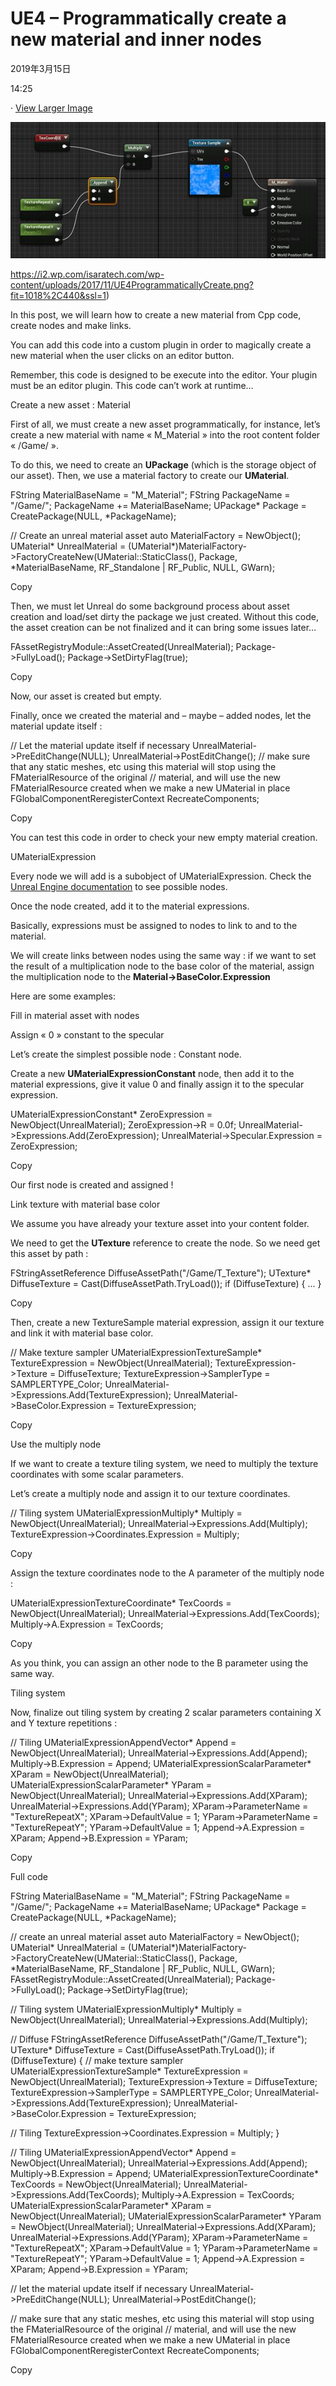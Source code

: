 ﻿# UE4 – Programmatically create a new material and inner nodes

2019年3月15日

14:25

 

 

·         [View Larger Image](https://i2.wp.com/isaratech.com/wp-content/uploads/2017/11/UE4ProgrammaticallyCreate.png?fit=1018%2C440&ssl=1)



![img](./Programmaticallycreateanewmaterial.assets/clip_image002.jpg)

https://i2.wp.com/isaratech.com/wp-content/uploads/2017/11/UE4ProgrammaticallyCreate.png?fit=1018%2C440&ssl=1)

In this post, we will learn how to create a new material from Cpp code, create nodes and make links.

You can add this code into a custom plugin in order to magically create a new material when the user clicks on an editor button.

Remember, this code is designed to be execute into the editor. Your plugin must be an editor plugin. This code can’t work at runtime…

Create a new asset : Material

First of all, we must create a new asset programmatically, for instance, let’s create a new material with name « M_Material » into the root content folder « /Game/ ».

To do this, we need to create an **UPackage** (which is the storage object of our asset). Then, we use a material factory to create our **UMaterial**.

FString MaterialBaseName = "M_Material";
 FString PackageName = "/Game/";
 PackageName += MaterialBaseName;
 UPackage* Package = CreatePackage(NULL, *PackageName);

// Create an unreal material asset
 auto MaterialFactory = NewObject<UMaterialFactoryNew>();
 UMaterial* UnrealMaterial = (UMaterial*)MaterialFactory->FactoryCreateNew(UMaterial::StaticClass(), Package, *MaterialBaseName, RF_Standalone | RF_Public, NULL, GWarn);

Copy

 

Then, we must let Unreal do some background process about asset creation and load/set dirty the package we just created. Without this code, the asset creation can be not finalized and it can bring some issues later…

FAssetRegistryModule::AssetCreated(UnrealMaterial);
 Package->FullyLoad();
 Package->SetDirtyFlag(true);

Copy

Now, our asset is created but empty.

Finally, once we created the material and – maybe – added nodes, let the material update itself :

// Let the material update itself if necessary
 UnrealMaterial->PreEditChange(NULL);
 UnrealMaterial->PostEditChange();
 // make sure that any static meshes, etc using this material will stop using the FMaterialResource of the original
 // material, and will use the new FMaterialResource created when we make a new UMaterial in place
 FGlobalComponentReregisterContext RecreateComponents;

Copy

You can test this code in order to check your new empty material creation.

 

UMaterialExpression

Every node we will add is a subobject of UMaterialExpression. Check the [Unreal Engine documentation](https://docs.unrealengine.com/latest/INT/API/Runtime/Engine/Materials/UMaterialExpression/) to see possible nodes.

Once the node created, add it to the material expressions.

Basically, expressions must be assigned to nodes to link to and to the material.

We will create links between nodes using the same way : if we want to set the result of a multiplication node to the base color of the material, assign the multiplication node to the **Material->BaseColor.Expression**

Here are some examples:

 

Fill in material asset with nodes

Assign « 0 » constant to the specular

Let’s create the simplest possible node : Constant node.

Create a new **UMaterialExpressionConstant** node, then add it to the material expressions, give it value 0 and finally assign it to the specular expression.

UMaterialExpressionConstant* ZeroExpression = NewObject<UMaterialExpressionConstant>(UnrealMaterial);
 ZeroExpression->R = 0.0f;
 UnrealMaterial->Expressions.Add(ZeroExpression);
 UnrealMaterial->Specular.Expression = ZeroExpression;

Copy

Our first node is created and assigned !

Link texture with material base color

We assume you have already your texture asset into your content folder.

We need to get the **UTexture** reference to create the node. So we need get this asset by path :

FStringAssetReference DiffuseAssetPath("/Game/T_Texture");
 UTexture* DiffuseTexture = Cast(DiffuseAssetPath.TryLoad());
 if (DiffuseTexture)
 {
 ...
 }

Copy

Then, create a new TextureSample material expression, assign it our texture and link it with material base color.

// Make texture sampler
 UMaterialExpressionTextureSample* TextureExpression = NewObject(UnrealMaterial);
 TextureExpression->Texture = DiffuseTexture;
 TextureExpression->SamplerType = SAMPLERTYPE_Color;
 UnrealMaterial->Expressions.Add(TextureExpression);
 UnrealMaterial->BaseColor.Expression = TextureExpression;

Copy

 

Use the multiply node

If we want to create a texture tiling system, we need to multiply the texture coordinates with some scalar parameters.

Let’s create a multiply node and assign it to our texture coordinates.

// Tiling system
 UMaterialExpressionMultiply* Multiply = NewObject<UMaterialExpressionMultiply>(UnrealMaterial);
 UnrealMaterial->Expressions.Add(Multiply);
 TextureExpression->Coordinates.Expression = Multiply;

Copy

Assign the texture coordinates node to the A parameter of the multiply node :

UMaterialExpressionTextureCoordinate* TexCoords = NewObject<UMaterialExpressionTextureCoordinate>(UnrealMaterial);
 UnrealMaterial->Expressions.Add(TexCoords);
 Multiply->A.Expression = TexCoords;

Copy

As you think, you can assign an other node to the B parameter using the same way.

 

Tiling system

Now, finalize out tiling system by creating 2 scalar parameters containing X and Y texture repetitions :

// Tiling
 UMaterialExpressionAppendVector* Append = NewObject<UMaterialExpressionAppendVector>(UnrealMaterial);
 UnrealMaterial->Expressions.Add(Append);
 Multiply->B.Expression = Append;
 UMaterialExpressionScalarParameter* XParam = NewObject<UMaterialExpressionScalarParameter>(UnrealMaterial);
 UMaterialExpressionScalarParameter* YParam = NewObject<UMaterialExpressionScalarParameter>(UnrealMaterial);
 UnrealMaterial->Expressions.Add(XParam);
 UnrealMaterial->Expressions.Add(YParam);
 XParam->ParameterName = "TextureRepeatX";
 XParam->DefaultValue = 1;
 YParam->ParameterName = "TextureRepeatY";
 YParam->DefaultValue = 1;
 Append->A.Expression = XParam;
 Append->B.Expression = YParam;

Copy

 

Full code

FString MaterialBaseName = "M_Material";
 FString PackageName = "/Game/";
 PackageName += MaterialBaseName;
 UPackage* Package = CreatePackage(NULL, *PackageName);

// create an unreal material asset
 auto MaterialFactory = NewObject<UMaterialFactoryNew>();
 UMaterial* UnrealMaterial = (UMaterial*)MaterialFactory->FactoryCreateNew(UMaterial::StaticClass(), Package, *MaterialBaseName, RF_Standalone | RF_Public, NULL, GWarn);
 FAssetRegistryModule::AssetCreated(UnrealMaterial);
 Package->FullyLoad();
 Package->SetDirtyFlag(true);

// Tiling system
 UMaterialExpressionMultiply* Multiply = NewObject<UMaterialExpressionMultiply>(UnrealMaterial);
 UnrealMaterial->Expressions.Add(Multiply);

// Diffuse
 FStringAssetReference DiffuseAssetPath("/Game/T_Texture");
 UTexture* DiffuseTexture = Cast<UTexture>(DiffuseAssetPath.TryLoad());
 if (DiffuseTexture)
 {
         // make texture sampler
         UMaterialExpressionTextureSample* TextureExpression = NewObject<UMaterialExpressionTextureSample>(UnrealMaterial);
         TextureExpression->Texture = DiffuseTexture;
         TextureExpression->SamplerType = SAMPLERTYPE_Color;
         UnrealMaterial->Expressions.Add(TextureExpression);
         UnrealMaterial->BaseColor.Expression = TextureExpression;

// Tiling
         TextureExpression->Coordinates.Expression = Multiply;
 }

// Tiling
 UMaterialExpressionAppendVector* Append = NewObject<UMaterialExpressionAppendVector>(UnrealMaterial);
 UnrealMaterial->Expressions.Add(Append);
 Multiply->B.Expression = Append;
 UMaterialExpressionTextureCoordinate* TexCoords = NewObject<UMaterialExpressionTextureCoordinate>(UnrealMaterial);
 UnrealMaterial->Expressions.Add(TexCoords);
 Multiply->A.Expression = TexCoords;
 UMaterialExpressionScalarParameter* XParam = NewObject<UMaterialExpressionScalarParameter>(UnrealMaterial);
 UMaterialExpressionScalarParameter* YParam = NewObject<UMaterialExpressionScalarParameter>(UnrealMaterial);
 UnrealMaterial->Expressions.Add(XParam);
 UnrealMaterial->Expressions.Add(YParam);
 XParam->ParameterName = "TextureRepeatX";
 XParam->DefaultValue = 1;
 YParam->ParameterName = "TextureRepeatY";
 YParam->DefaultValue = 1;
 Append->A.Expression = XParam;
 Append->B.Expression = YParam;

// let the material update itself if necessary
 UnrealMaterial->PreEditChange(NULL);
 UnrealMaterial->PostEditChange();

// make sure that any static meshes, etc using this material will stop using the FMaterialResource of the original
 // material, and will use the new FMaterialResource created when we make a new UMaterial in place
 FGlobalComponentReregisterContext RecreateComponents;

Copy

 
